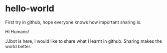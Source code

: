 # hello-world
First try in github, hope everyone knows how important sharing is.

Hi Humans!

JJbot is here, I would like to share what I learnt in github. Sharing makes the world better.

